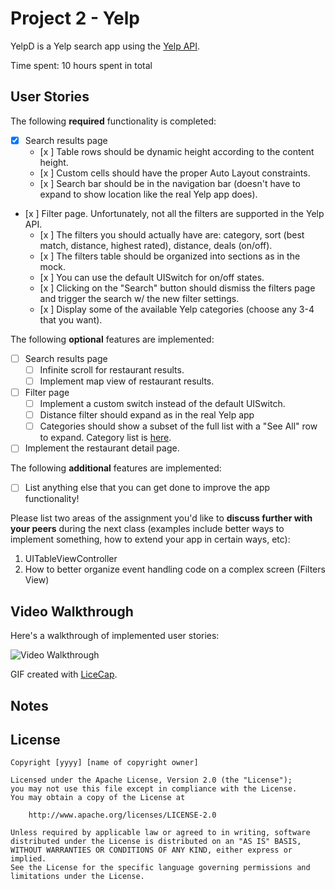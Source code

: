 # Project 2 - Yelp 

YelpD is a Yelp search app using the [Yelp API](http://www.yelp.com/developers/documentation/v2/search_api).

Time spent: 10 hours spent in total

## User Stories

The following **required** functionality is completed:

- [x] Search results page
   - [x ] Table rows should be dynamic height according to the content height.
   - [x ] Custom cells should have the proper Auto Layout constraints.
   - [x ] Search bar should be in the navigation bar (doesn't have to expand to show location like the real Yelp app does).
- [x ] Filter page. Unfortunately, not all the filters are supported in the Yelp API.
   - [x ] The filters you should actually have are: category, sort (best match, distance, highest rated), distance, deals (on/off).
   - [x ] The filters table should be organized into sections as in the mock.
   - [x ] You can use the default UISwitch for on/off states.
   - [x ] Clicking on the "Search" button should dismiss the filters page and trigger the search w/ the new filter settings.
   - [x ] Display some of the available Yelp categories (choose any 3-4 that you want).

The following **optional** features are implemented:

- [ ] Search results page
   - [ ] Infinite scroll for restaurant results.
   - [ ] Implement map view of restaurant results.
- [ ] Filter page
   - [ ] Implement a custom switch instead of the default UISwitch.
   - [ ] Distance filter should expand as in the real Yelp app
   - [ ] Categories should show a subset of the full list with a "See All" row to expand. Category list is [here](http://www.yelp.com/developers/documentation/category_list).
- [ ] Implement the restaurant detail page.

The following **additional** features are implemented:

- [ ] List anything else that you can get done to improve the app functionality!

Please list two areas of the assignment you'd like to **discuss further with your peers** during the next class (examples include better ways to implement something, how to extend your app in certain ways, etc):

1. UITableViewController
2. How to better organize event handling code on a complex screen (Filters View)

## Video Walkthrough

Here's a walkthrough of implemented user stories:

<img src='http://i.imgur.com/hANyOci.gif' title='Video Walkthrough' width='' alt='Video Walkthrough' />

GIF created with [LiceCap](http://www.cockos.com/licecap/).

## Notes

## License

    Copyright [yyyy] [name of copyright owner]

    Licensed under the Apache License, Version 2.0 (the "License");
    you may not use this file except in compliance with the License.
    You may obtain a copy of the License at

        http://www.apache.org/licenses/LICENSE-2.0

    Unless required by applicable law or agreed to in writing, software
    distributed under the License is distributed on an "AS IS" BASIS,
    WITHOUT WARRANTIES OR CONDITIONS OF ANY KIND, either express or implied.
    See the License for the specific language governing permissions and
    limitations under the License.
